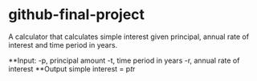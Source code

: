 # github-final-project
A calculator that calculates simple interest given principal, annual rate of interest and time period in years.

**Input:
   -p, principal amount
   -t, time period in years
   -r, annual rate of interest
**Output
   simple interest = p*t*r
